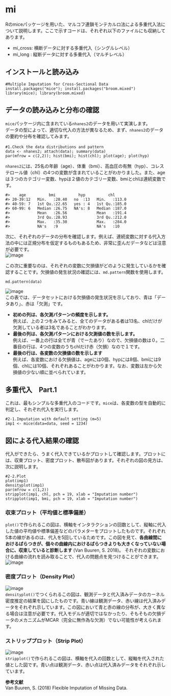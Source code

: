 # mi
Rのmiceパッケージを用いた、マルコフ連鎖モンテカルロ法による多重代入法について説明します。ここで示すコードは、それぞれ以下のファイルにも収納してあります。  
+ mi_cross: 横断データに対する多重代入（シングルレベル）
+ mi_long : 縦断データに対する多重代入（マルチレベル）

## インストールと読み込み  
```{r}
#Multiple Imputation for Cross-Sectional Data
install.packages("mice"); install.packages("broom.mixed")
library(mice); library(broom.mixed)
```
## データの読み込みと分布の確認
`mice`パッケージ内に含まれている`nhanes2`のデータを用いて実演します。  
データの型によって、適切な代入の方法が異なるため、まず、`nhanes2`のデータの要約や分布を確認してみます。
```{r}
#1.Check the data distributions and pattern　　
data <- nhanes2; attach(data); summary(data)
par(mfrow = c(2,2)); hist(bmi); hist(chl); plot(age); plot(hyp)
```
`nhanes2`には、25名の年齢（age）、体重（bmi）、高血圧の有無（hyp）、コレステロール値（chl）の4つの変数が含まれていることがわかりました。また、ageは３つのカテゴリー変数、hypは２値のカテゴリー変数、bmiとchlは連続変数です。
```
#>    age          bmi          hyp          chl       
#> 20-39:12   Min.   :20.40   no  :13   Min.   :113.0  
#> 40-59: 7   1st Qu.:22.65   yes : 4   1st Qu.:185.0  
#> 60-99: 6   Median :26.75   NA's: 8   Median :187.0  
#>            Mean   :26.56             Mean   :191.4  
#>            3rd Qu.:28.93             3rd Qu.:212.0  
#>            Max.   :35.30             Max.   :284.0  
#>            NA's   :9                 NA's   :10     
```

次に、それぞれのデータの分布を確認します。例えば、連続変数に対する代入方法の中には正規分布を仮定するものもあるため、非常に歪んだデータなどは注意が必要です。  
![image](https://user-images.githubusercontent.com/82706937/173509244-0078e293-da4c-4023-968f-49ce60316fed.png)  

この次に重要なのは、それぞれの変数に欠損値がどのように発生しているかを確認することです。欠損値の発生状況の確認には、`md.pattern`関数を使用します。  
```{r}
md.pattern(data)
```
![image](https://user-images.githubusercontent.com/82706937/173512297-39e5d84b-e133-49a5-8aa1-782f0cfb15a5.png)  
この表では、データセットにおける欠損値の発生状況を示しており、青は「データあり」、赤は「欠測」です。  
+ **初めの列は、各欠測パターンの頻度を示します。**  
例えば、上の２つをみてみると、全てのデータがある者は13名、chlだけが欠測している者は3名であることがわかります。
+ **最後の列は、各欠測パターンにおける欠測値の数を示します。**  
例えば、一番上の行は全てが青（でーたあり）なので、欠損値の数は０。二番目の行は、4つの変数のうちchlだけ赤（欠損）なので１です。
+ **最後の行は、各変数の欠損値の数を示します**  
例えば、各変数における欠損値は、ageには0個、hypには8個、bmiには9個、chlには10個、それぞれあることがわかります。なお、変数は左から欠損値の少ない順に並べられています。

## 多重代入　Part.1
これは、最もシンプルな多重代入のコードです。`mice`は、各変数の型を自動的に判定し、それぞれ代入を実行します。
```{r}
#2-1.Imputation with default setting (m=5)
imp1 <- mice(data=data, seed = 1234)
```
## 図による代入結果の確認  
代入ができたら、うまく代入できているかプロットして確認します。プロットには、収束プロット、密度プロット、散布図があります。それぞれの図の見方は、次に説明します。
```{r}
#2-2.Plot 
plot(imp1)
densityplot(imp1)
par(mfrow = c(1,2))
stripplot(imp1, chl, pch = 19, xlab = "Imputation number")
stripplot(imp1, bmi, pch = 19, xlab = "Imputation number")
```
### 収束プロット（平均値と標準偏差）
`plot()`で作られるこの図は、横軸をインタラクションの回数として、縦軸に代入した値の平均値や標準偏差などのパラメターをプロットしたものです。それぞれ5本の線があるのは、代入を5回しているためです。この図を見て、**各曲線間におけるばらつきが、個々の曲線内におけるばらつきよりも大きくなっていない場合に、収束していると診断します** (Van Buuren, S. 2018)。 それぞれの変数における曲線の流れを読み取ることで、代入の問題点を見つけることができます。  
![image](https://user-images.githubusercontent.com/82706937/173517190-91495a46-e7c5-490a-ad9a-293d55b10b00.png)  

### 密度プロット（Density Plot） 
![image](https://user-images.githubusercontent.com/82706937/173520401-92dd3a7d-16c2-461e-937d-5c5b3f0c2f6c.png)  
`densityplot()`でつくられるこの図は、観測データと代入済みデータのカーネル密度推定の結果を図にしたものです。青い線は観測データ、赤い線は代入済みデータをそれぞれ示しています。この図において青と赤の線の分布が、大きく異なる場合は注意が必要です。代入モデルが適切ではなかったり、そもそもの欠損データのメカニズムがMCAR（完全に無作為な欠測）でない可能性が考えられます。

### ストリッププロット（Strip Plot） 
![image](https://user-images.githubusercontent.com/82706937/173524212-ad1872fa-fd72-4204-affb-fef3fdee9004.png)  
`stripplot()`で作られるこの図は、横軸を代入の回数として、縦軸を代入された値とした図です。青い点は観測データ、赤い点は代入済みデータをそれぞれ示しています。


<b>参考文献</b> <br>
Van Buuren, S. (2018) Flexible Imputation of Missing Data.
